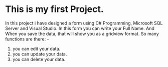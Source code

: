 # This is my first Project.
In this project i have designed a form using C# Programming, Microsoft SQL Server and Visual Studio.
In this form you can write your Full Name. And When you save the data, that will show you as a gridview format.
So many functions are there: -
1. you can edit your data.
2. you can update your data.
3. you can delete your data.
